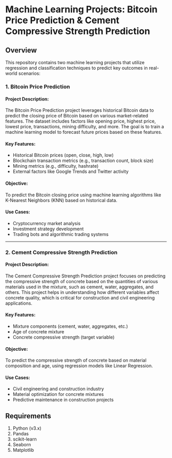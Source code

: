 # Machine Learning Projects: Bitcoin Price Prediction & Cement Compressive Strength Prediction

## Overview

This repository contains two machine learning projects that utilize regression and classification techniques to predict key outcomes in real-world scenarios:

### 1. **Bitcoin Price Prediction**

#### Project Description:
The Bitcoin Price Prediction project leverages historical Bitcoin data to predict the closing price of Bitcoin based on various market-related features. 
The dataset includes factors like opening price, highest price, lowest price, transactions, mining difficulty, and more. The goal is to train a machine 
learning model to forecast future prices based on these features.

#### Key Features:
- Historical Bitcoin prices (open, close, high, low)
- Blockchain transaction metrics (e.g., transaction count, block size)
- Mining metrics (e.g., difficulty, hashrate)
- External factors like Google Trends and Twitter activity

#### Objective:
To predict the Bitcoin closing price using machine learning algorithms like K-Nearest Neighbors (KNN) based on historical data.

#### Use Cases:
- Cryptocurrency market analysis
- Investment strategy development
- Trading bots and algorithmic trading systems

---

### 2. **Cement Compressive Strength Prediction**

#### Project Description:
The Cement Compressive Strength Prediction project focuses on predicting the compressive strength of concrete based on the quantities of various materials used in the mixture, such as cement, water, aggregates, and others. This project helps in understanding how different variables affect concrete quality, which is critical for construction and civil engineering applications.

#### Key Features:
- Mixture components (cement, water, aggregates, etc.)
- Age of concrete mixture
- Concrete compressive strength (target variable)

#### Objective:
To predict the compressive strength of concrete based on material composition and age, using regression models like Linear Regression.

#### Use Cases:
- Civil engineering and construction industry
- Material optimization for concrete mixtures
- Predictive maintenance in construction projects

## Requirements

1. Python (v3.x)
2. Pandas
3. scikit-learn
4. Seaborn
5. Matplotlib
